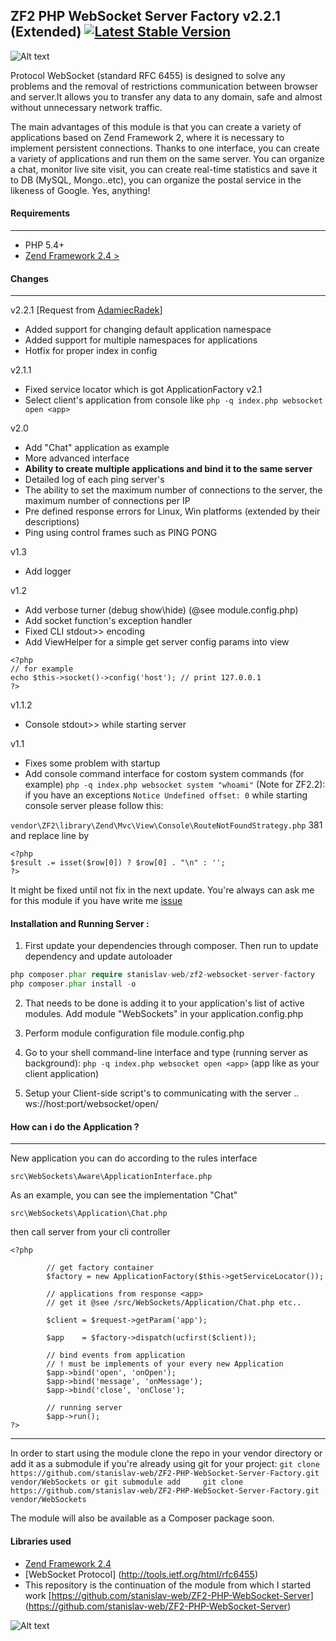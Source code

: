ZF2 PHP WebSocket Server Factory v2.2.1 (Extended) [![Latest Stable Version](https://poser.pugx.org/stanislav-web/zf2-websocket-server-factory/v/stable)](https://packagist.org/packages/stanislav-web/zf2-websocket-server-factory) 
------
![Alt text](https://encrypted-tbn2.gstatic.com/images?q=tbn:ANd9GcRpi209uZxeUrXP6cFLxuFbsTQkm9V0anTgp7Y-ltpEG6sw-txlvg "WebSockets")

Protocol WebSocket (standard RFC 6455) is designed to solve any problems and the removal of restrictions communication between browser and server.It allows you to transfer any data to any domain, safe and almost without unnecessary network traffic.

The main advantages of this module is that you can create a variety of applications based on Zend Framework 2, 
where it is necessary to implement persistent connections. 
Thanks to one interface, you can create a variety of applications and run them on the same server. 
You can organize a chat, monitor live site visit, you can create real-time statistics and save it to DB (MySQL, Mongo..etc), you can organize the postal service in the likeness of Google. Yes, anything!

#### Requirements
------------
* PHP 5.4+
* [Zend Framework 2.4 >](https://github.com/zendframework/zf2)

#### Changes
------------

v2.2.1 [Request from [AdamiecRadek](https://github.com/AdamiecRadek)]
- Added support for changing default application namespace
- Added support for multiple namespaces for applications
- Hotfix for proper index in config
 
v2.1.1
- Fixed service locator which is got ApplicationFactory
v2.1
- Select client's application from console like `php -q index.php websocket open <app>`

v2.0
- Add "Chat" application as example
- More advanced interface
- **Ability to create multiple applications and bind it to the same server**
- Detailed log of each ping server's
- The ability to set the maximum number of connections to the server, the maximum number of connections per IP
- Pre defined response errors for Linux, Win platforms (extended by their descriptions)
- Ping using control frames such as PING PONG

v1.3
- Add logger

v1.2
- Add verbose turner (debug show\hide) (@see module.config.php)
- Add socket function's exception handler
- Fixed CLI stdout>> encoding
- Add ViewHelper for a simple get server config params into view
```
<?php
// for example
echo $this->socket()->config('host'); // print 127.0.0.1
?>
```
v1.1.2
- Console stdout>> while starting server

v1.1
- Fixes some problem with startup
- Add console command interface for costom system commands (for example)
`
php -q index.php websocket system "whoami"
`
(Note for ZF2.2): if you have an exceptions `Notice Undefined offset: 0` while starting console server please follow this:

`vendor\ZF2\library\Zend\Mvc\View\Console\RouteNotFoundStrategy.php` 381 and replace line by 
```
<?php
$result .= isset($row[0]) ? $row[0] . "\n" : '';
?>
```
It might be fixed until not fix in the next update.
You're always can ask me for this module if you have write me [issue](https://github.com/stanislav-web/ZF2-PHP-WebSocket-Server-Factory/issues/1)

#### Installation and Running Server :

1. First update your dependencies through composer. Then run to update dependency and update autoloader

```php
php composer.phar require stanislav-web/zf2-websocket-server-factory
php composer.phar install -o

```

2. That needs to be done is adding it to your application's list of active modules. Add module "WebSockets" in your application.config.php

3. Perform module configuration file module.config.php

4. Go to your shell command-line interface and type (running server as background): `php -q index.php websocket open <app>` (app like as your client application)

5. Setup your Client-side script's to communicating with the server .. ws://host:port/websocket/open/<app>

#### How can i do the Application ?
------------
New application you can do according to the rules interface 
```
src\WebSockets\Aware\ApplicationInterface.php
``` 
As an example, you can see the implementation "Chat" 
```
src\WebSockets\Application\Chat.php
```
then call server from your cli controller
```
<?php

	    // get factory container
        $factory = new ApplicationFactory($this->getServiceLocator());

        // applications from response <app>
	    // get it @see /src/WebSockets/Application/Chat.php etc..

	    $client	= $request->getParam('app');

	    $app	= $factory->dispatch(ucfirst($client)); 
	    
	    // bind events from application 
	    // ! must be implements of your every new Application
	    $app->bind('open', 'onOpen');
	    $app->bind('message', 'onMessage');
	    $app->bind('close', 'onClose');

	    // running server
	    $app->run();
?>
```
------------
In order to start using the module clone the repo in your vendor directory or add it as a submodule if you're already using git for your project:
    `
    git clone https://github.com/stanislav-web/ZF2-PHP-WebSocket-Server-Factory.git vendor/WebSockets
    or
    git submodule add     git clone https://github.com/stanislav-web/ZF2-PHP-WebSocket-Server-Factory.git vendor/WebSockets
    `
    
The module will also be available as a Composer package soon.

#### Libraries used

- [Zend Framework 2.4](https://github.com/zendframework/zf2)
- [WebSocket Protocol] (http://tools.ietf.org/html/rfc6455)
- This repository is the continuation of the module from which I started work [https://github.com/stanislav-web/ZF2-PHP-WebSocket-Server] (https://github.com/stanislav-web/ZF2-PHP-WebSocket-Server)

![Alt text](http://cdn.joxi.ru/uploads/prod/2014/06/26/68b/111/577c8d0197b1ddc6bd7db7dde5d07efb005ae24b.jpg "WebSockets")


